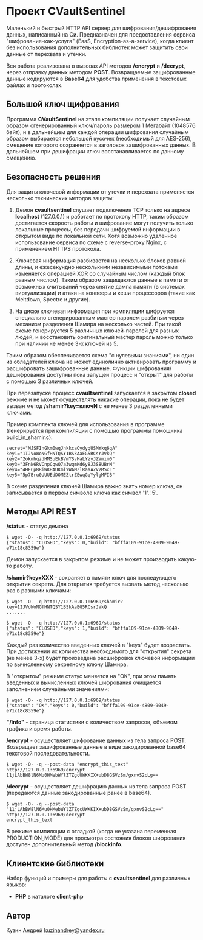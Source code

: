 # Проект CVaultSentinel

Маленький и быстрый HTTP API сервер для шифрования/дешифрования данных, написанный на Си.
Предназначен для предоставления сервиса "шифрование-как-услуга" (EaaS, Encryption-as-a-service),
когда клиент без использования дополнительных библиотек может защитить свои данные от перехвата
и утечки.

Вся работа реализована в вызовах API методов **/encrypt** и **/decrypt**, через отправку
данных методом **POST**. Возвращаемые защифрованные данные кодируются в **Base64** для
удобства применения в текстовых файлах и протоколах.


## Большой ключ щифрования

Программа **CVaultSentinel** на этапе компиляции получает случайным образом сгенерированный
ключ/пароль размером 1 Мегабайт (1048576 байт), и в дальнейшем для каждой операции шифрования
случайным образом выбирается небольшой кусочек (необходимый для AES-256), смещение которого
сохраняется в заголовок зашифрованных данных. В дальнейшем при дешифрации ключ восстанавливается
по данному смещению.


## Безопасность решения

Для защиты ключевой информации от утечки и перехвата применяется несколько технических методов защиты:

1. Демон **cvaultsentinel** слушает подключения TCP только на адресе **localhost** (127.0.0.1) и
работает по протоколу HTTP, таким образом достигается скорость работы и шифрование могут получить
только локальные процессы, без передачи шифруемой информации в открытом виде по локальной сети.
Хотя возможно удаленное использование сервиса по схеме с reverse-proxy Nginx, с применением HTTPS протокола.

2. Ключевая информация разбивается на несколько блоков равной длины, и ежесекундно несколькими независимыми
потоками изменяется операцией XOR со случайным числом (каждый блок разным числом). Таким образом защищаются
данные в памяти от возможных считываний через снятие дампа памяти (в системах виртуализации) и атаки на конвееры
и кеши процессоров (такие как Meltdown, Spectre и другие).

3. На диске ключевая информация при компиляции шифруется специально сгенерированным мастер паролем
разбитым через механизм разделения Шамира на несколько частей. При такой схеме генерируется 5 различных
ключей-паролей для разных людей, и восстановить оригинальный мастер пароль можно только при наличии
не менее 3-х ключей из 5.

Таким образом обеспечивается схема "с нулевыми знаниями", ни один из обладателей ключа не может единолично
активировать программу и расшифровать зашифрованные данные. Функции шифрования/дешифрования доступны пока
запущен процесс и "открыт" для работы с помощью 3 различных ключей.

При перезапуске процесс **cvaultsentinel** запускается в закрытом **closed** режиме и не может осуществлять
никакие операции, пока не будет вызван метод **/shamir?key=ключN** с не менее 3 разделенными ключами.

Пример комплекта ключей для использования в программе (генерируется при компиляции с помощью программы
помощника build_in_shamir.c):
```
secret="MJSFInGkm0wqJhkkcaOydyqUSMYkq6qA"
key1="1IJVoWoNGfHNTQSY1BSkAaEG5RCsrJVkQ"
key2="2okmhqzdHMSuEkBVmYSvHaLYzyJZVmim0"
key3="3FnN6RVCnpCqwQ7a3wqmKd6y8J3S8UBrM"
key4="4HFCpBRiWKHAUKmlYWAMZlRaaAZV2MSxL"
key5="5p7Bru0UUUEdDOMEZtrZEwqGqYylgMFIB"
```
В схеме разделения ключей Шамира важно знать номер ключа, он записывается в первом символе ключа как символ '1'..'5'.


## Методы API REST

**/status** - статус демона
```
$ wget -O- -q http://127.0.0.1:6969/status
{"status": "CLOSED","keys": 0,"build": "bfffa109-91ce-4809-9049-e71c18c8359e"}
```
Демон запускается в закрытом режиме и не может производить какую-то работу.

**/shamir?key=XXX** - сохраняет в памяти ключ для последующего открытия секрета.
Для открытия требуется вызвать метод несколько раз в разными ключами:
```
$ wget -O- -q http://127.0.0.1:6969/shamir?key=1IJVoWoNGfHNTQSY1BSkAaEG5RCsrJVkQ
.......

$ wget -O- -q http://127.0.0.1:6969/status
{"status": "CLOSED","keys": 1,"build": "bfffa109-91ce-4809-9049-e71c18c8359e"}

```
Каждый раз количество введенных ключей в "keys" будет возрастать. При достижении их количества необходимого
для "открытия" секрета (не менее 3-х) будет произведена расшифровка ключевой информации по вычисленному
секретному ключу Шамира.

В "открытом" режиме статус меняется на "OK", при этом память введенных и вычисленных ключей шифрования
очищается заполнением случайными значениями:
```
$ wget -O- -q http://127.0.0.1:6969/status
{"status": "OK","keys": 0,"build": "bfffa109-91ce-4809-9049-e71c18c8359e"}
```

**"/info"** - страница статистики с количеством запросов, объемом трафика и время работы.

**/encrypt** - осуществляет шифрование данных из тела запроса POST. Возвращает зашифрованные данные в
виде закодированной base64 текстовой последовательности.

```
$ wget -O- -q --post-data "encrypt_this_text" http://127.0.0.1:6969/encrypt
11jLAbBW8lN6Mu0HMebWYlZTZgcUWKKIX+ubD8GSVzSm/gxnvS2cLg==
```

**/decrypt** - осуществляет дешифрацию данных из тела запроса POST (передаются данные закодированные ранее
в base64).
```
$ wget -O- -q --post-data "11jLAbBW8lN6Mu0HMebWYlZTZgcUWKKIX+ubD8GSVzSm/gxnvS2cLg==" http://127.0.0.1:6969/decrypt
encrypt_this_text
```

В режиме компиляции с отладкой (когда не указана переменная PRODUCTION_MODE) для просмотра состояния блоков
шифрования доступен дополнительный метод **/blockinfo**.


## Клиентские библиотеки

Набор функций и примеры для работы с **cvaultsentinel** для различных языков:
* **PHP** в каталоге **client-php**


## Автор

Кузин Андрей <kuzinandrey@yandex.ru>
